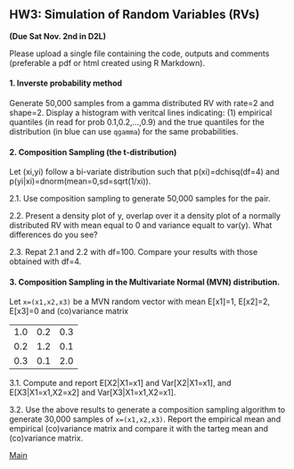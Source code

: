 ## HW3: Simulation of Random Variables (RVs)

**(Due Sat Nov. 2nd in D2L)**

Please upload a single file containing the code, outputs and comments (preferable a pdf or html created using R Markdown).

#### 1. Inverste probability method

Generate 50,000 samples from a gamma distributed RV with rate=2 and shape=2. Display a histogram with veritcal lines indicating: (1) 
empirical quantiles (in read for prob 0.1,0.2,...,0.9) and the true quantiles for the distribution (in blue can use `qgamma`) for the same probabilities.


#### 2. Composition Sampling (the t-distribution)

Let (xi,yi) follow a bi-variate distribution such that p(xi)=dchisq(df=4) and p(yi|xi)=dnorm(mean=0,sd=sqrt(1/xi)). 

2.1. Use composition sampling to generate 50,000 samples for the pair.

2.2. Present a density plot of y, overlap over it a density plot of a normally distributed RV with mean equal to 0 and variance equalt to var(y). What differences do you see?

2.3. Repat 2.1 and 2.2 with df=100. Compare your results with those obtained with df=4.

#### 3. Composition Sampling in the Multivariate Normal (MVN) distribution.

Let `x=(x1,x2,x3)` be a MVN random vector with mean E[x1]=1, E[x2]=2, E[x3]=0 and (co)variance matrix

|   |   |   |
| ------------- |-------------| -----|
| 1.0 | 0.2 | 0.3|
| 0.2| 1.2 | 0.1 |
| 0.3 | 0.1 | 2.0 |


3.1. Compute and report E[X2|X1=x1] and Var[X2|X1=x1], and E[X3|X1=x1,X2=x2] and Var[X3|X1=x1,X2=x1].

3.2. Use the above results to generate a composition sampling algorithm to generate 30,000 samples of `x=(x1,x2,x3)`. Report the empirical mean and empirical (co)variance matrix and compare it with the tarteg mean and (co)variance matrix.


[Main](https://github.com/gdlc/STAT_COMP/blob/master/README.md)


